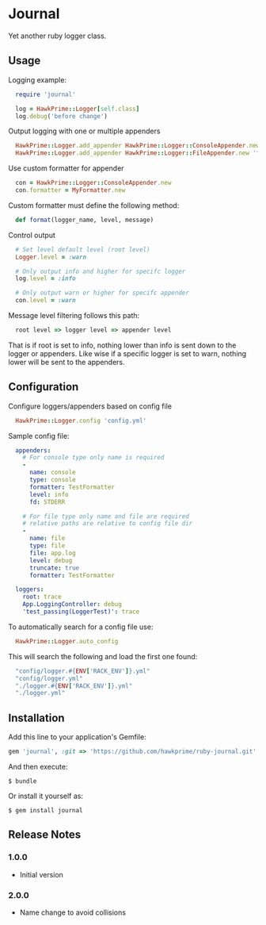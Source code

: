 # Journal

Yet another ruby logger class.

## Usage

Logging example:

```ruby
  require 'journal'

  log = HawkPrime::Logger[self.class]
  log.debug('before change')
```

Output logging with one or multiple appenders

```ruby
  HawkPrime::Logger.add_appender HawkPrime::Logger::ConsoleAppender.new 'con', :info
  HawkPrime::Logger.add_appender HawkPrime::Logger::FileAppender.new 'file', 'a.log', :debug
```

Use custom formatter for appender

```ruby
  con = HawkPrime::Logger::ConsoleAppender.new
  con.formatter = MyFormatter.new
```

Custom formatter must define the following method:

```ruby
  def format(logger_name, level, message)
```

Control output

```ruby
  # Set level default level (root level)
  Logger.level = :warn

  # Only output info and higher for specifc logger
  log.level = :info

  # Only output warn or higher for specifc appender
  con.level = :warn
```

Message level filtering follows this path:

```ruby
  root level => logger level => appender level
```

That is if root is set to info, nothing lower than info
is sent down to the logger or appenders. Like wise if a
specific logger is set to warn, nothing lower will be
sent to the appenders.

## Configuration

Configure loggers/appenders based on config file

```ruby
  HawkPrime::Logger.config 'config.yml'
```

Sample config file:

```yaml
  appenders:
    # For console type only name is required
    -
      name: console
      type: console
      formatter: TestFormatter
      level: info
      fd: STDERR

    # For file type only name and file are required
    # relative paths are relative to config file dir
    -
      name: file
      type: file
      file: app.log
      level: debug
      truncate: true
      formatter: TestFormatter

  loggers:
    root: trace
    App.LoggingController: debug
    'test_passing(LoggerTest)': trace
```


To automatically search for a config file use:

```ruby
  HawkPrime::Logger.auto_config
```

This will search the following and load the first one found:

```ruby
  "config/logger.#{ENV['RACK_ENV']}.yml"
  "config/logger.yml"
  "./logger.#{ENV['RACK_ENV']}.yml"
  "./logger.yml"
```

## Installation

Add this line to your application's Gemfile:

```ruby
gem 'journal', :git => 'https://github.com/hawkprime/ruby-journal.git'
```

And then execute:

    $ bundle

Or install it yourself as:

    $ gem install journal

## Release Notes

### 1.0.0

* Initial version

### 2.0.0

* Name change to avoid collisions
